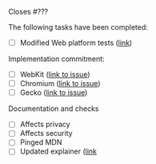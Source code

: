Closes #???

<!-- Remove the following for non-normative changes -->

The following tasks have been completed:

- [ ] Modified Web platform tests ([link](https://github.com/web-platform-tests/wpt/))

Implementation commitment:

- [ ] WebKit ([link to issue](https://bugs.webkit.org/))
- [ ] Chromium ([link to issue](https://issues.chromium.org/issues/new?component=1456855&template=0))
- [ ] Gecko ([link to issue](https://bugzilla.mozilla.org/home))

Documentation and checks

- [ ] Affects privacy
- [ ] Affects security
- [ ] Pinged MDN
- [ ] Updated explainer ([link](https://github.com/w3c/webauthn/wiki)
